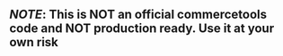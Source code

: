 ## ***NOTE***: This is NOT an official commercetools code and NOT production ready. Use it at your own risk
